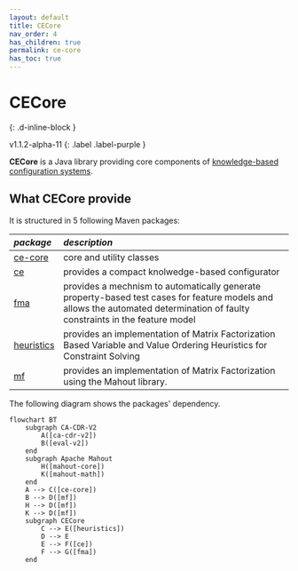 ```yaml
---
layout: default
title: CECore
nav_order: 4
has_children: true
permalink: ce-core
has_toc: true
---
```


# CECore
{: .d-inline-block }

<span style = "text-transform: lowercase">v1.1.2-alpha-11</span>
{: .label .label-purple }

**CECore** is a Java library providing core components of [knowledge-based configuration systems].

## What CECore provide

It is structured in 5 following Maven packages:

| *package*                                       | *description*                            |
|:----------------------------------------------|:------------------------------------------|
| [ce-core]     | core and utility classes |
| [ce] | provides a compact knolwedge-based configurator |
| [fma]    | provides a mechnism to automatically generate property-based test cases for feature models and allows the automated determination of faulty constraints in the feature model |
| [heuristics]         | provides an implementation of Matrix Factorization Based Variable and Value Ordering Heuristics for Constraint Solving |
| [mf]      | provides an implementation of Matrix Factorization using the Mahout library. |

The following diagram shows the packages' dependency.

```mermaid
flowchart BT
    subgraph CA-CDR-V2
        A([ca-cdr-v2])
        B([eval-v2])
    end
    subgraph Apache Mahout
        H([mahout-core])
        K([mahout-math])
    end
    A --> C([ce-core])
    B --> D([mf])
    H --> D([mf])
    K --> D([mf])
    subgraph CECore
        C --> E([heuristics])
        D --> E
        E --> F([ce])
        F --> G([fma])
    end
```

<!-- Links -->
[ce-core]: core
[ce]: ce
[fma]: fma
[heuristics]: heuristics
[mf]: mf
[knowledge-based configuration systems]: https://en.wikipedia.org/wiki/Knowledge-based_configuration